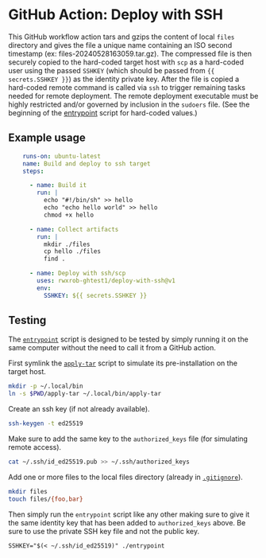 # GitHub Action: Deploy with SSH

This GitHub workflow action tars and gzips the content of local `files` directory and gives the file a unique name containing an ISO second timestamp (ex: files-20240528163059.tar.gz). The compressed file is then securely copied to the hard-coded target host with `scp` as a hard-coded user using the passed `SSHKEY` (which should be passed from `{{ secrets.SSHKEY }}`) as the identity private key. After the file is copied a hard-coded remote command is called via `ssh` to trigger remaining tasks needed for remote deployment. The remote deployment executable must be highly restricted and/or governed by inclusion in the `sudoers` file. (See the beginning of the [entrypoint](entrypoint) script for hard-coded values.)

## Example usage

```yaml
    runs-on: ubuntu-latest
    name: Build and deploy to ssh target
    steps:

      - name: Build it
        run: |
          echo "#!/bin/sh" >> hello
          echo "echo hello world" >> hello
          chmod +x hello

      - name: Collect artifacts
        run: |
          mkdir ./files
          cp hello ./files
          find .

      - name: Deploy with ssh/scp
        uses: rwxrob-ghtest1/deploy-with-ssh@v1
        env:
          SSHKEY: ${{ secrets.SSHKEY }}

```

## Testing

The [`entrypoint`](entrypoint) script is designed to be tested by simply running it on the same computer without the need to call it from a GitHub action.

First symlink the [`apply-tar`](apply-tar) script to simulate its pre-installation on the target host.

```sh
mkdir -p ~/.local/bin
ln -s $PWD/apply-tar ~/.local/bin/apply-tar
```

Create an ssh key (if not already available).

```sh
ssh-keygen -t ed25519
```

Make sure to add the same key to the `authorized_keys` file (for simulating remote access).

```sh
cat ~/.ssh/id_ed25519.pub >> ~/.ssh/authorized_keys
```

Add one or more files to the local files directory (already in [`.gitignore`](.gitignore)).

```sh
mkdir files
touch files/{foo,bar}
```

Then simply run the `entrypoint` script like any other making sure to give it the same identity key that has been added to `authorized_keys` above. Be sure to use the private SSH key file and not the public key.

```
SSHKEY="$(< ~/.ssh/id_ed25519)" ./entrypoint
```
